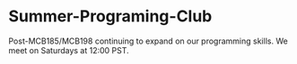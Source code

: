 # Summer-Programing-Club

Post-MCB185/MCB198 continuing to expand on our programming skills. We meet on Saturdays at 12:00 PST.

